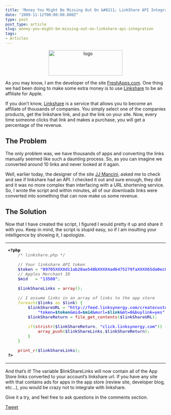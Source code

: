 ```yaml
---
title: 'Money You Might Be Missing Out On &#8211; LinkShare API Integration'
date: "2009-11-12T00:00:00.000Z"
type: post 
post_type: article
slug: money-you-might-be-missing-out-on-linkshare-api-integration
tags: 
- Articles
---
```

<center>
  <a href="http://linkshare.com"><img src="http://brandontreb.com/wp-content/uploads/2009/11/logo.gif" alt="logo" title="logo" width="232" height="80" class="alignnone size-full wp-image-605" /></a>
</center>

As you may know, I am the developer of the site [FreshApps.com][1]. One thing we had been doing to make some extra money is to use [Linkshare][2] to be an affiliate for Apple.

If you don&#8217;t know, [Linkshare][2] is a service that allows you to become an affiliate of thousands of companies. You simply select one of the companies products, get the linkshare link, and put the link on your site. Now, every time someone clicks that link and makes a purchase, you will get a percentage of the revenue.

## The Problem

The only problem was, we have thousands of apps and converting the links manually seemed like such a daunting process. So, as you can imagine we converted around 10 links and never looked at it again.

Well, earlier today, the designer of the site [JJ Mancini][3], asked me to check and see if linkshare had an API. I checked it out and sure enough, they did and it was no more complex than interfacing with a URL shortening service. So, I wrote the script and within minutes, all of our downloads links were converted into something that can now make us some revenue.

## The Solution

Now that I have created the script, I figured I would pretty it up and share it with you. Keep in mind, the script is stupid easy, so if I am insulting your intelligence by showing it, I apologize.

<div class="wp_syntax">
  <table>
    <tr>
      <td class="code">
        <pre class="php" style="font-family:monospace;"><span style="color: #000000; font-weight: bold;">&lt;?php</span>
    <span style="color: #666666; font-style: italic;">/* linkshare.php */</span>
&nbsp;
    <span style="color: #666666; font-style: italic;">// Your linkshare API token</span>
    <span style="color: #000088;">$token</span> <span style="color: #339933;">=</span> <span style="color: #0000ff;">"89705XXXXd11ab28ae548bXXXX4ad6475279faXXXX65da0ec8ed77XXXXeb067"</span><span style="color: #339933;">;</span>
    <span style="color: #666666; font-style: italic;">// Apples Merchant ID</span>
    <span style="color: #000088;">$mid</span>   <span style="color: #339933;">=</span> <span style="color: #0000ff;">"13508"</span><span style="color: #339933;">;</span>
&nbsp;
    <span style="color: #000088;">$linkShareLinks</span> <span style="color: #339933;">=</span> <span style="color: #990000;">array</span><span style="color: #009900;">&#40;</span><span style="color: #009900;">&#41;</span><span style="color: #339933;">;</span>  
&nbsp;
    <span style="color: #666666; font-style: italic;">// I assume links in an array of links to the app store</span>
    <span style="color: #b1b100;">foreach</span><span style="color: #009900;">&#40;</span><span style="color: #000088;">$links</span> <span style="color: #b1b100;">as</span> <span style="color: #000088;">$link</span><span style="color: #009900;">&#41;</span> <span style="color: #009900;">&#123;</span>
        <span style="color: #000088;">$linkShareURL</span> <span style="color: #339933;">=</span> <span style="color: #0000ff;">"http://feed.linksynergy.com/createcustomlink.shtml?"</span><span style="color: #339933;">.</span>
            <span style="color: #0000ff;">"token=<span style="color: #006699; font-weight: bold;">$token</span>&mid=<span style="color: #006699; font-weight: bold;">$mid</span>&murl=<span style="color: #006699; font-weight: bold;">$link</span>&mt=8&buylink=yes"</span><span style="color: #339933;">;</span>
        <span style="color: #000088;">$linkShareReturn</span> <span style="color: #339933;">=</span> <span style="color: #990000;">file_get_contents</span><span style="color: #009900;">&#40;</span><span style="color: #000088;">$linkShareURL</span><span style="color: #009900;">&#41;</span><span style="color: #339933;">;</span>
&nbsp;
        <span style="color: #b1b100;">if</span><span style="color: #009900;">&#40;</span><span style="color: #990000;">stristr</span><span style="color: #009900;">&#40;</span><span style="color: #000088;">$linkShareReturn</span><span style="color: #339933;">,</span> <span style="color: #0000ff;">"click.linksynergy.com"</span><span style="color: #009900;">&#41;</span><span style="color: #009900;">&#41;</span> <span style="color: #009900;">&#123;</span>
            <span style="color: #990000;">array_push</span><span style="color: #009900;">&#40;</span><span style="color: #000088;">$linkShareLinks</span><span style="color: #339933;">,</span><span style="color: #000088;">$linkShareReturn</span><span style="color: #009900;">&#41;</span><span style="color: #339933;">;</span>
        <span style="color: #009900;">&#125;</span> 
    <span style="color: #009900;">&#125;</span>
&nbsp;
    <span style="color: #990000;">print_r</span><span style="color: #009900;">&#40;</span><span style="color: #000088;">$linkShareLinks</span><span style="color: #009900;">&#41;</span><span style="color: #339933;">;</span>
<span style="color: #000000; font-weight: bold;">?&gt;</span></pre>
      </td>
    </tr>
  </table>
</div>

And that&#8217;s it! The variable $linkShareLinks will now contain all of the App Store links converted to your account&#8217;s linkshare url. If you have any site with that contains ads for apps in the app store (review site, developer blog, etc&#8230;), you would be crazy not to integrate with linkshare.

Give it a try, and feel free to ask questions in the comments section.

<div style="">
  <a href="http://twitter.com/share" class="twitter-share-button" data-count="horizontal" data-text="Money You Might Be Missing Out On - LinkShare API Integration" data-url="http://brandontreb.com/money-you-might-be-missing-out-on-linkshare-api-integration"  data-via="brandontreb" data-related="brandontreb:">Tweet</a>
</div>

 [1]: http://freshapps.com
 [2]: http://linkshare.com
 [3]: http://vanillahd.com